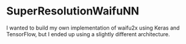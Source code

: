 # SuperResolutionWaifuNN
I wanted to build my own implementation of waifu2x using Keras and TensorFlow, but I ended up using a slightly different architecture.
